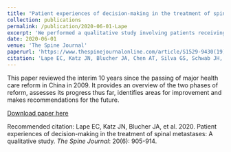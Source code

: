 ```yaml
---
title: "Patient experiences of decision-making in the treatment of spinal metastases: a qualitative study"
collection: publications
permalink: /publication/2020-06-01-Lape
excerpt: 'We performed a qualitative study involving patients receiving treatment for spinal metastatic disease. We sought to understand factors that influenced decision-making around care for spinal metastases. We found that the diagnosis of spinal metastatic disease played an outsized role in shaping participant preferences for agency in treatment decision-making.'
date: 2020-06-01
venue: 'The Spine Journal'
paperurl: 'https://www.thespinejournalonline.com/article/S1529-9430(19)31156-8/fulltext'
citation: 'Lape EC, Katz JN, Blucher JA, Chen AT, Silva GS, Schwab JH, Balboni TA, Losina E, Schoenfeld AJ. 2020. Patient experiences of decision-making in the treatment of spinal metastases: A qualitative study. <i>The Spine Journal</i>: 20(6): 905-914.'
---
```

This paper reviewed the interim 10 years since the passing of major health care reform in China in 2009. It provides an overview of the two phases of reform, assesses its progress thus far, identifies areas for improvement and makes recommendations for the future.

[Download paper here](http://angela-t-chen.github.io/files/2020_Lape_PatientExperiencesSpinalMetastases.pdf)

Recommended citation: Lape EC, Katz JN, Blucher JA, et al. 2020. Patient experiences of decision-making in the treatment of spinal metastases: A qualitative study. <i>The Spine Journal</i>: 20(6): 905-914.